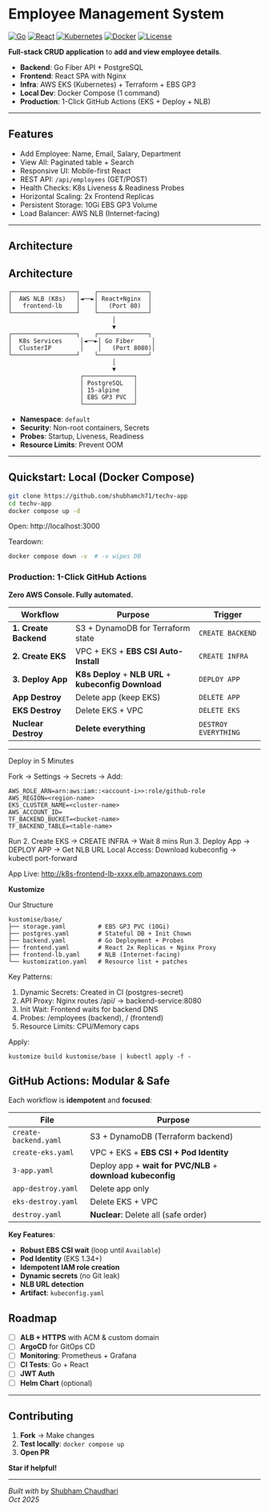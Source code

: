 

# Employee Management System

[![Go](https://img.shields.io/badge/Go-1.19-blue?logo=go&logoColor=white)](https://golang.org)
[![React](https://img.shields.io/badge/React-18-green?logo=react&logoColor=white)](https://reactjs.org)
[![Kubernetes](https://img.shields.io/badge/Kubernetes-EKS%201.34-purple?logo=kubernetes&logoColor=white)](https://aws.amazon.com/eks/)
[![Docker](https://img.shields.io/badge/Docker-Compose-blue?logo=docker&logoColor=white)](https://docker.com)
[![License](https://img.shields.io/badge/License-MIT-yellow)](LICENSE)

**Full-stack CRUD application** to **add and view employee details**.

- **Backend**: Go Fiber API + PostgreSQL
- **Frontend**: React SPA with Nginx
- **Infra**: AWS EKS (Kubernetes) + Terraform + EBS GP3
- **Local Dev**: Docker Compose (1 command)
- **Production**: 1-Click GitHub Actions (EKS + Deploy + NLB)

---

## Features
- Add Employee: Name, Email, Salary, Department
- View All: Paginated table + Search
- Responsive UI: Mobile-first React
- REST API: `/api/employees` (GET/POST)
- Health Checks: K8s Liveness & Readiness Probes
- Horizontal Scaling: 2x Frontend Replicas
- Persistent Storage: 10Gi EBS GP3 Volume
- Load Balancer: AWS NLB (Internet-facing)

---

## Architecture

## Architecture

```ascii
┌──────────────────┐    ┌──────────────┐
│  AWS NLB (K8s)   │◄──►│ React+Nginx  │
│   frontend-lb    │    │   (Port 80)  │
└──────────────────┘    └──────────────┘
                             │
                             ▼
┌──────────────────┐    ┌──────────────┐
│  K8s Services     │◄──►│ Go Fiber     │
│  ClusterIP        │    │   (Port 8080)│
└──────────────────┘    └──────────────┘
                             │
                             ▼
                    ┌──────────────┐
                    │ PostgreSQL   │
                    │ 15-alpine    │
                    │ EBS GP3 PVC  │
                    └──────────────┘
```


- **Namespace**: `default`
- **Security**: Non-root containers, Secrets
- **Probes**: Startup, Liveness, Readiness
- **Resource Limits**: Prevent OOM

---

## Quickstart: Local (Docker Compose)
```bash
git clone https://github.com/shubhamch71/techv-app
cd techv-app
docker compose up -d
```

Open: http://localhost:3000

Teardown:
```bash
docker compose down -v  # -v wipes DB
```

### Production: 1-Click GitHub Actions

**Zero AWS Console. Fully automated.**

| Workflow | Purpose | Trigger |
|----------|--------|---------|
| **1. Create Backend** | S3 + DynamoDB for Terraform state | `CREATE BACKEND` |
| **2. Create EKS** | VPC + EKS + **EBS CSI Auto-Install** | `CREATE INFRA` |
| **3. Deploy App** | **K8s Deploy** + **NLB URL** + **kubeconfig Download** | `DEPLOY APP` |
| **App Destroy** | Delete app (keep EKS) | `DELETE APP` |
| **EKS Destroy** | Delete EKS + VPC | `DELETE EKS` |
| **Nuclear Destroy** | **Delete everything** | `DESTROY EVERYTHING` | 
- --


Deploy in 5 Minutes

Fork → Settings → Secrets → Add:
```
AWS_ROLE_ARN=arn:aws:iam::<account-i>>:role/github-role
AWS_REGION=<region-name>
EKS_CLUSTER_NAME=<cluster-name>
AWS_ACCOUNT_ID=
TF_BACKEND_BUCKET=<bucket-name>
TF_BACKEND_TABLE=<table-name>
```
Run 2. Create EKS → CREATE INFRA → Wait 8 mins
Run 3. Deploy App → DEPLOY APP → Get NLB URL
Local Access: Download kubeconfig → kubectl port-forward

App Live: http://k8s-frontend-lb-xxxx.elb.amazonaws.com

**Kustomize**

Our Structure
```
kustomise/base/
├── storage.yaml         # EBS GP3 PVC (10Gi)
├── postgres.yaml        # Stateful DB + Init Chown
├── backend.yaml         # Go Deployment + Probes
├── frontend.yaml        # React 2x Replicas + Nginx Proxy
├── frontend-lb.yaml     # NLB (Internet-facing)
└── kustomization.yaml   # Resource list + patches
```

Key Patterns:

1) Dynamic Secrets: Created in CI (postgres-secret)
2) API Proxy: Nginx routes /api/ → backend-service:8080
3) Init Wait: Frontend waits for backend DNS
4) Probes: /employees (backend), / (frontend)
5) Resource Limits: CPU/Memory caps

Apply:
```
kustomize build kustomise/base | kubectl apply -f -
```

## GitHub Actions: Modular & Safe

Each workflow is **idempotent** and **focused**:

| File | Purpose |
|------|---------|
| `create-backend.yaml` | S3 + DynamoDB (Terraform backend) |
| `create-eks.yaml` | VPC + EKS + **EBS CSI + Pod Identity** |
| `3-app.yaml` | Deploy app + **wait for PVC/NLB** + **download kubeconfig** |
| `app-destroy.yaml` | Delete app only |
| `eks-destroy.yaml` | Delete EKS + VPC |
| `destroy.yaml` | **Nuclear**: Delete all (safe order) |

**Key Features**:
- **Robust EBS CSI wait** (loop until `Available`)
- **Pod Identity** (EKS 1.34+)
- **Idempotent IAM role creation**
- **Dynamic secrets** (no Git leak)
- **NLB URL detection**
- **Artifact**: `kubeconfig.yaml`



## Roadmap

- [ ] **ALB + HTTPS** with ACM & custom domain
- [ ] **ArgoCD** for GitOps CD
- [ ] **Monitoring**: Prometheus + Grafana
- [ ] **CI Tests**: Go + React
- [ ] **JWT Auth**
- [ ] **Helm Chart** (optional)

---

## Contributing

1. **Fork** → Make changes
2. **Test locally**: `docker compose up`
3. **Open PR**

**Star if helpful!**

---

*Built with* by [Shubham Chaudhari](https://github.com/shubhamch71)  
*Oct 2025*
